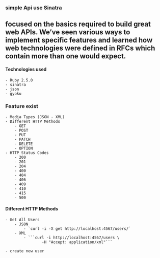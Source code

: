 ### simple Api use Sinatra

focused on the basics required to build great web APIs.
 We’ve seen various ways to implement specific features 
 and learned how web technologies were defined in RFCs which 
 contain more than one would expect.
 ------------------
 
#### Technologies used
    - Ruby 2.5.0
    - sinatra
    - json
    - gyoku

### Feature exist
    - Media Types (JSON - XML)
    - Different HTTP Methods
        - GET
        - POST
        - PUT
        - PATCH
        - DELETE
        - OPTION
    - HTTP Status Codes
        - 200
        - 201
        - 204
        - 400
        - 404
        - 406
        - 409
        - 410
        - 415
        - 500

#### Different HTTP Methods
    - Get All Users
        - JSON
            - `curl -i -X get http://localhost:4567/users/`
        - XML 
            - ```curl -i http://localhost:4567/users \
                    -H "Accept: application/xml"```
    
    - create new user
        
